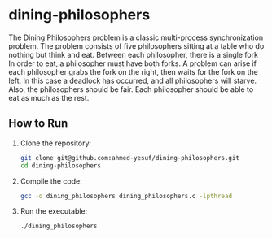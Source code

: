 # dining-philosophers

The Dining Philosophers problem is a classic multi-process synchronization
problem. The problem consists of five philosophers sitting at a table who do
nothing but think and eat. Between each philosopher, there is a single fork
In order to eat, a philosopher must have both forks. A problem can arise if
each philosopher grabs the fork on the right, then waits for the fork on the
left. In this case a deadlock has occurred, and all philosophers will starve.
Also, the philosophers should be fair. Each philosopher should be able to eat
as much as the rest.

## How to Run

1. Clone the repository:

    ```bash
    git clone git@github.com:ahmed-yesuf/dining-philosophers.git
    cd dining-philosophers
    ```

2. Compile the code:

    ```bash
    gcc -o dining_philosophers dining_philosophers.c -lpthread
    ```

3. Run the executable:

    ```bash
    ./dining_philosophers
    ```

